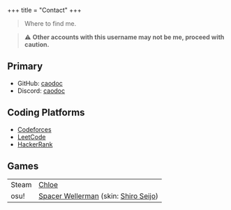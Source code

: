 +++
title = "Contact"
+++

> Where to find me.

> ⚠️ **Other accounts with this username may not be me, proceed with caution.**

## Primary
+ GitHub: [caodoc](https://github.com/caodoc)
+ Discord: [caodoc](https://discord.com/users/800173074166710282)

## Coding Platforms
+ [Codeforces](https://codeforces.com/profile/caodoc)
+ [LeetCode](https://leetcode.com/u/caodoc/)
+ [HackerRank](https://www.hackerrank.com/profile/caodoc)

## Games
|       |       |
|-------|-------|
| Steam | [Chloe](https://steamcommunity.com/profiles/76561199134046194)
| osu!  | [Spacer Wellerman](https://osu.ppy.sh/users/21126929) (skin: [Shiro Seijo](https://osu.ppy.sh/community/forums/topics/1525944?n=1))